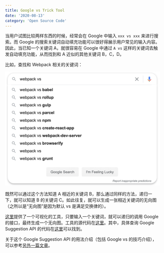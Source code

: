 ```yaml
---
title: Google vs Trick Tool
date: '2020-08-13'
category: 'Open Source Code'
---
```


当用户试图比较两样东西的时候，经常会在 Google 中输入 `xxx vs xxx` 来进行搜索。而 Google 的搜索关键词自动填充功能可以很好得展示用户常见的输入内容。因此，当已知一个关键词 A，就很容易在 Google 中通过 `A vs` 这样的关键词去触发自动填充功能，从而找到和 A 近似的其他关键词 B，C，D。

比如，查找和 Webpack 相关的关键词：

![desmos-graph](./2020-08-13-google-vs-example.png)

既然可以通过这个方法知道 A 相近的关键词 B，那么通过同样的方法，递归一下，就可以知道 B 的关键词 C。如此往复，就可以生成一张相近关键词的无向图（之所以是“无向图”是因为默认 vs 是满足交换律的）。

[这里](https://anvaka.github.io/vs/?query=)提供了一个可视化的工具，只要输入一个关键词，就可以递归的调用 Google 的接口，最终生成一个无向图。工具的源代码在[这里](https://github.com/anvaka/vs)。其中，具体查询 Google Suggestion API 的代码在[这里](https://github.com/anvaka/vs/blob/2bceaa530dc933cc193bbcb54e8d11483769b9f5/src/lib/buildGraph.js#L121)可以找到。

关于这个 Google Suggestion API 的用法介绍（包括 Google vs 的技巧介绍），可以参考[另外一篇文章](https://medium.com/applied-data-science/the-google-vs-trick-618c8fd5359f)。
